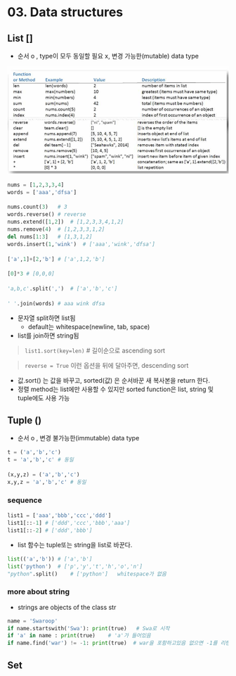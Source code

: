 # 03. Data structures
## List []
- 순서 o , type이 모두 동일할 필요 x, 변경 가능한(mutable) data type

![alt text](image.png)

```py
nums = [1,2,3,3,4]
words = ['aaa','dfsa']

nums.count(3)   # 3
words.reverse() # reverse
nums.extend([1,2])  # [1,2,3,3,4,1,2]
nums.remove(4)  # [1,2,3,3,1,2]
del nums[1:3]   # [1,3,1,2]
words.insert(1,'wink')  # ['aaa','wink','dfsa']

['a',1]+[2,'b'] # ['a',1,2,'b']

[0]*3 # [0,0,0]

'a,b,c'.split(',')  # ['a','b','c'] 

' '.join(words) # aaa wink dfsa
```
- 문자열 split하면 list됨 
    - default는 whitespace(newline, tab, space)
- list를 join하면 string됨

> `list1.sort(key=len)` # 길이순으로 ascending sort

> `reverse = True` 이런 옵션을 뒤에 달아주면, descending sort
- 값.sort() 는 값을 바꾸고, sorted(값) 은 순서바꾼 새 복사본을 return 한다.
- 정렬 method는 list에만 사용할 수 있지만 sorted function은 list, string 및 tuple에도 사용 가능

## Tuple ()
- 순서 o , 변경 불가능한(immutable) data type

```py
t = ('a','b','c')
t = 'a','b','c' # 동일

(x,y,z) = ('a','b','c')
x,y,z = 'a','b','c' # 동일
```

### sequence
```py
list1 = ['aaa','bbb','ccc','ddd']
list1[::-1] # ['ddd','ccc','bbb','aaa']
list1[::-2] # ['ddd','bbb']
```

- list 함수는 tuple또는 string을 list로 바꾼다.
```py
list(('a','b')) # ['a','b']
list('python')  # ['p','y','t','h','o','n']
"python".split()    # ['python']   whitespace가 없음
```
### more about string
- strings are objects of the class str

```py
name = 'Swaroop'
if name.startswith('Swa'): print(true)   # Swa로 시작
if 'a' in name : print(true)    # 'a'가 들어있음
if name.find('war') != -1: print(true)  # war을 포함하고있음 없으면 -1를 리턴하니까.
```


## Set